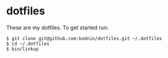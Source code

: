 # dotfiles

These are my dotfiles. To get started run:

    $ git clone git@github.com:kodnin/dotfiles.git ~/.dotfiles
    $ cd ~/.dotfiles
    $ bin/linkup
